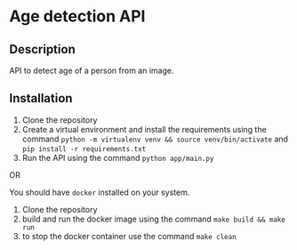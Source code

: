# Age detection API

## Description

API to detect age of a person from an image.

## Installation

1. Clone the repository
2. Create a virtual environment and install the requirements using the command `python -m virtualenv venv && source venv/bin/activate` and `pip install -r requirements.txt`
3. Run the API using the command `python app/main.py`

OR

You should have `docker` installed on your system.

1. Clone the repository
2. build and run the docker image using the command `make build && make run`
3. to stop the docker container use the command `make clean`
